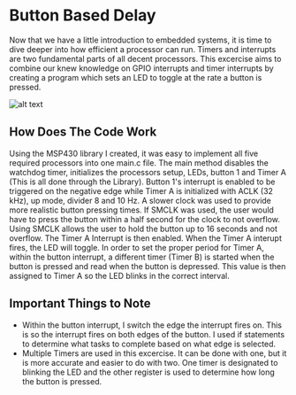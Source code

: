 # Button Based Delay
Now that we have a little introduction to embedded systems, it is time to dive deeper into how efficient a processor can run. Timers and interrupts are two fundamental parts of all decent processors. This excercise aims to combine our knew knowledge on GPIO interrupts and timer interrupts by creating a program which sets an LED to toggle at the rate a button is pressed.

![alt text](https://github.com/RU09342/lab-3-interrupts-and-timers-tcsmith20/blob/master/Button%20Based%20Delay/Button%20Based%20Delay.gif)

## How Does The Code Work
Using the MSP430 library I created, it was easy to implement all five required processors into one main.c file. The main method disables the watchdog timer, initializes the processors setup, LEDs, button 1 and Timer A (This is all done through the Library). Button 1's interrupt is enabled to be triggered on the negative edge while Timer A is initialized with ACLK (32 kHz), up mode, divider 8 and 10 Hz. A slower clock was used to provide more realistic button pressing times. If SMCLK was used, the user would have to press the button within a half second for the clock to not overflow. Using SMCLK allows the user to hold the button up to 16 seconds and not overflow. The Timer A Interrupt is then enabled. When the Timer A interupt fires, the LED will toggle. In order to set the proper period for Timer A, within the button interrupt, a different timer (Timer B) is started when the button is pressed and read when the button is depressed. This value is then assigned to Timer A so the LED blinks in the correct interval.  


## Important Things to Note
* Within the button interrupt, I switch the edge the interrupt fires on. This is so the interrupt fires on both edges of the button. I used if statements to determine what tasks to complete based on what edge is selected.
* Multiple Timers are used in this excercise. It can be done with one, but it is more accurate and easier to do with two. One timer is designated to blinking the LED and the other register is used to determine how long the button is pressed.